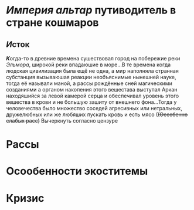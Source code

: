 #  *Империя альтар* путиводитель в стране кошмаров

## *И*сток
***К***огда-то в древние времена сушествовал город на побережие реки *Эльмора*, широкой реки впадаюшие в море...В те времена когда людская цивилизация была ещё не одна, а мир наполняла странная субстанция вызываюшая реакции необъяснимые нынешней науке, тогда её называли маной, а рассы рождённые сней магическими созданиями а органом накопения этого вешестава выступал Аркан находяшийся за левой камерой серца и обеспечивал уровень этого вешества в крови и не большую зашиту от внешнего фона...Тогда у человечества было множество соседей агресивных или нетральных, дружелюбных или же любяших пускать кровь и есть мясо (~~(Оссобенно слабых расс)~~ Вычеркнуть согласно цензуре

# Рассы

# Осообенности экоститемы

# Кризис